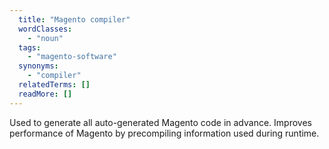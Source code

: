 ```yaml
---
  title: "Magento compiler"
  wordClasses:
    - "noun"
  tags:
    - "magento-software"
  synonyms:
    - "compiler"
  relatedTerms: []
  readMore: []
---
```

Used to generate all auto-generated Magento code in advance. Improves performance of Magento by precompiling information used during runtime.
